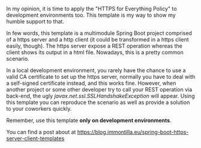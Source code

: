 In my opinion, it is time to apply the "HTTPS for Everything Policy" to development environments too. This template is my way to  show my humble support to that.

In few words, this template is a multimodule Spring Boot project comprised of a https server and a http client (it could be transformed in a https client easily, though). The https server expose a REST operation whereas the client shows its output in a html file. Nowadays, this is a pretty common scenario.

In a local development environment, you rarely have the chance to use a valid CA certificate to set up the https server, normally you have to deal with a self-signed certificate instead, and this works fine. However, when another project or some other developer try to call your REST operation via back-end, the ugly *javax.net.ssl.SSLHandshakeException* will appear. Using this template you can reproduce the scenario as well as provide a solution to your coworkers quickly. 

Remember, use this template **only on development environments**.

You can find a post about at https://blog.immontilla.eu/spring-boot-https-server-client-templates
